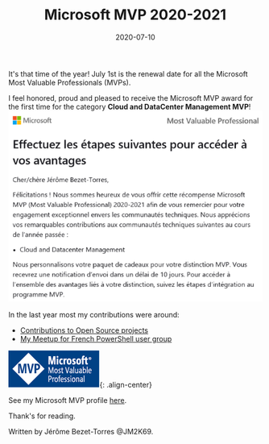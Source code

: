 ﻿---
layout: single
title: "Microsoft MVP 2020-2021"
date: 2020-07-10
tags: 
  - achievement
  - cloud and datacenter management
  - microsoft
  - mvp
  - powershell
published: true
comments: true
author_profile: true
header:
  teaserlogo: /img/teaser/MVP.png
  overlay_image: /img/headers/MVP01_1920x500.jpg
  og_image: /assets/images/page-header-image.png
#header:
#  teaserlogo:
#  teaser: ''
#  image: #images/headers/Code01_1920x500.jpg
#  caption:
gallery:
  - image_path: ''
    url: ''
    title: ''
toc: true
toc_sticky: true
toc_label: "Table of content"
---


It's that time of the year! July 1st is the renewal date for all the Microsoft Most Valuable Professionals (MVPs).

I feel honored, proud and pleased to receive the Microsoft MVP award for the first time for the category <b>Cloud and DataCenter Management MVP</b>!
![Auhtors_img](/img/MVP1.PNG)

In the last year most my contributions were around:

* [Contributions to Open Source projects](https://github.com/JM2K69)
* [My Meetup for French PowerShell user group](https://youtu.be/MzazXfkysVU)

![MVP Logo](/img/teaser/MVP.png){: .align-center}

See my Microsoft MVP profile <a href="https://mvp.microsoft.com/en-us/PublicProfile/5003851" target="_blank">here</a>.



Thank's for reading.

Written by Jérôme Bezet-Torres @JM2K69.
